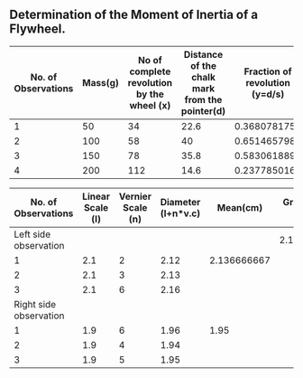## Determination of the Moment of Inertia of a Flywheel.



No. of Observations|Mass(g)|No of complete revolution by the wheel (x)|Distance of the chalk mark from the pointer(d)|Fraction of revolution (y=d/s)|No of revolution (n1=x+y)|Time(t)|Angular velocity of flywheel (w)
-------------------|-------|------------------------------------------|----------------------------------------------|------------------------------|-------------------------|-------|--------------------------------
1                  |50     |34                                        |22.6                                          |0.3680781759                  |34.36807818              |55.49  |7.783060149
2                  |100    |58                                        |40                                            |0.651465798                   |58.6514658               |66.32  |11.11333016
3                  |150    |78                                        |35.8                                          |0.5830618893                  |78.58306189              |78.98  |12.50321448
4                  |200    |112                                       |14.6                                          |0.2377850163                  |112.237785               |94.25  |14.96468545



No. of Observations   |Linear Scale (l)|Vernier Scale (n)|Diameter (l+n*v.c)|Mean(cm)   |Grand Mean (cm)
----------------------|----------------|-----------------|------------------|-----------|---------------
Left side observation |                |                 |                  |           |2.136666667
1                     |2.1             |2                |2.12              |2.136666667|
2                     |2.1             |3                |2.13              |           |
3                     |2.1             |6                |2.16              |           |
Right side observation|                |                 |                  |           |
1                     |1.9             |6                |1.96              |1.95       |
2                     |1.9             |4                |1.94              |           |
3                     |1.9             |5                |1.95              |           |



